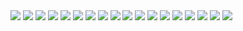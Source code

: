 <img src="https://i.ibb.co/LJNGwZf/jujutsu-kaisen-235-1.jpg">
<img src="https://i.ibb.co/sqjwMjf/jujutsu-kaisen-235-2.jpg">
<img src="https://i.ibb.co/q0gCJJr/jujutsu-kaisen-235-3.jpg">
<img src="https://i.ibb.co/LP8qx80/jujutsu-kaisen-235-4.jpg">
<img src="https://i.ibb.co/sKShgXz/jujutsu-kaisen-235-5.jpg">
<img src="https://i.ibb.co/Hn1LdPs/jujutsu-kaisen-235-6.jpg">
<img src="https://i.ibb.co/yq31Lqd/jujutsu-kaisen-235-7.jpg">
<img src="https://i.ibb.co/YLBDnHk/jujutsu-kaisen-235-8.jpg">
<img src="https://i.ibb.co/tpSgmC3/jujutsu-kaisen-235-9.jpg">
<img src="https://i.ibb.co/Yp9x7f4/jujutsu-kaisen-235-10.jpg">
<img src="https://i.ibb.co/M74FjwM/jujutsu-kaisen-235-11.jpg">
<img src="https://i.ibb.co/JjqFcd7/jujutsu-kaisen-235-12.jpg">
<img src="https://i.ibb.co/Vm9TTR3/jujutsu-kaisen-235-13.jpg">
<img src="https://i.ibb.co/9sjxX9C/jujutsu-kaisen-235-14.jpg">
<img src="https://i.ibb.co/xGr1Q3m/jujutsu-kaisen-235-15.jpg">
<img src="https://i.ibb.co/6ySWZ2d/jujutsu-kaisen-235-16.jpg">
<img src="https://i.ibb.co/QrfzfBL/jujutsu-kaisen-235-17.jpg">
<img src="https://i.ibb.co/Y2W1tYs/jujutsu-kaisen-235-18.jpg">
